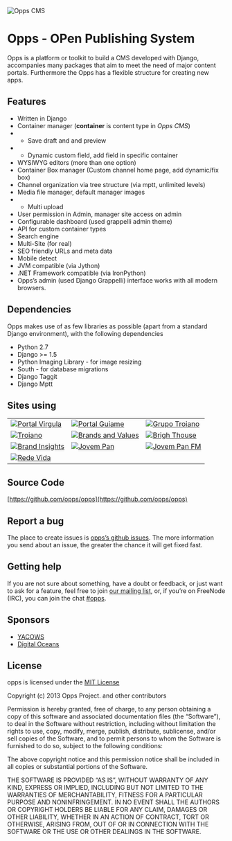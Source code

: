 ![Opps CMS](https://raw.githubusercontent.com/opps/opps/master/docs/_static/opps_logo.png)
# Opps - OPen Publishing System

Opps is a platform or toolkit to build a CMS developed with Django, accompanies many packages that aim to meet the need of major 
content portals. Furthermore the Opps has a flexible structure for creating new apps.


Features
---------

* Written in Django
* Container manager (**container** is content type in *Opps CMS*)
* * Save draft and and preview
* * Dynamic custom field, add field in specific container
* WYSIWYG editors (more than one option)
* Container Box manager (Custom channel home page, add dynamic/fix box)
* Channel organization via tree structure (via mptt, unlimited levels)
* Media file manager, default manager images
* * Multi upload
* User permission in Admin, manager site access on admin
* Configurable dashboard (used grappelli admin theme)
* API for custom container types
* Search engine
* Multi-Site (for real)
* SEO friendly URLs and meta data
* Mobile detect
* JVM compatible (via Jython)
* .NET Framework compatible (via IronPython)
* Opps’s admin (used Django Grappelli) interface works with all modern browsers.

Dependencies
-------------

Opps makes use of as few libraries as possible (apart from a standard Django environment), with the following dependencies

* Python 2.7
* Django >= 1.5
* Python Imaging Library - for image resizing
* South - for database migrations
* Django Taggit
* Django Mptt

Sites using
-----------

|  |  |  |
| ------------ | ------------- | ------------ |
| [![Portal Virgula](https://raw.githubusercontent.com/opps/opps/master/docs/_static/thumbs/virgula.png)](http://virgula.uol.com.br) | [![Portal Guiame](https://raw.githubusercontent.com/opps/opps/master/docs/_static/thumbs/guiame.png)](http://guiame.com.br) | [![Grupo Troiano](https://raw.githubusercontent.com/opps/opps/master/docs/_static/thumbs/grupotroiano.png)](http://grupotroiano.com.br) |
| [![Troiano](https://raw.githubusercontent.com/opps/opps/master/docs/_static/thumbs/troiano.png)](http://troiano.com.br) | [![Brands and Values](https://raw.githubusercontent.com/opps/opps/master/docs/_static/thumbs/brandsandvalues.png)](http://brandsandvalues.com.br) | [![Brigh Thouse](https://raw.githubusercontent.com/opps/opps/master/docs/_static/thumbs/bhbr.png)](http://brighthouse.com.br) |
| [![Brand Insights](https://raw.githubusercontent.com/opps/opps/master/docs/_static/thumbs/brandins.png)](http://brandinsights.com.br) | [![Jovem Pan](https://raw.githubusercontent.com/opps/opps/master/docs/_static/thumbs/jpam.png)](http://jovempan.com.br) | [![Jovem Pan FM](https://raw.githubusercontent.com/opps/opps/master/docs/_static/thumbs/jpfm.png)](http://jovempanfm.com.br) |
| [![Rede Vida](https://raw.githubusercontent.com/opps/opps/master/docs/_static/thumbs/redevida.png)](http://redevida.com.br) | | |

Source Code
--------
[https://github.com/opps/opps](https://github.com/opps/opps)

Report a bug
--------

The place to create issues is [opps’s github issues](https://github.com/opps/opps/issues). 
The more information you send about an issue, the greater the chance it will get fixed fast.

Getting help
--------
If you are not sure about something, have a doubt or feedback, or just want to ask for a feature, feel free to join 
[our mailing list](http://groups.google.com/group/opps-developers), or, 
if you’re on FreeNode (IRC), you can join the chat [#opps](http://webchat.freenode.net/?channels=opps).

Sponsors
--------
* [YACOWS](http://www.yacows.com.br)
* [Digital Oceans](http://digitalocean.com/)


License
--------

opps is licensed under the [MIT License](http://opensource.org/licenses/MIT)

Copyright (c) 2013 Opps Project. and other contributors

Permission is hereby granted, free of charge, to any person obtaining a copy of this software and associated documentation files (the “Software”), to deal in the Software without restriction, including without limitation the rights to use, copy, modify, merge, publish, distribute, sublicense, and/or sell copies of the Software, and to permit persons to whom the Software is furnished to do so, subject to the following conditions:

The above copyright notice and this permission notice shall be included in all copies or substantial portions of the Software.

THE SOFTWARE IS PROVIDED “AS IS”, WITHOUT WARRANTY OF ANY KIND, EXPRESS OR IMPLIED, INCLUDING BUT NOT LIMITED TO THE WARRANTIES OF MERCHANTABILITY, FITNESS FOR A PARTICULAR PURPOSE AND NONINFRINGEMENT. IN NO EVENT SHALL THE AUTHORS OR COPYRIGHT HOLDERS BE LIABLE FOR ANY CLAIM, DAMAGES OR OTHER LIABILITY, WHETHER IN AN ACTION OF CONTRACT, TORT OR OTHERWISE, ARISING FROM, OUT OF OR IN CONNECTION WITH THE SOFTWARE OR THE USE OR OTHER DEALINGS IN THE SOFTWARE.
